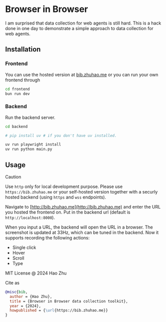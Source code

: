 # Browser in Browser

I am surprised that data collection for web agents is still hard. This is a hack done in one day to demonstrate a simple approach to data collection for web agents. 

## Installation

### Frontend

You can use the hosted version at [bib.zhuhao.me](https://bib.zhuhao.me) or you can run your own frontend through

```bash
cd frontend
bun run dev
```

### Backend

Run the backend server. 

```bash
cd backend

# pip install uv # if you don't have uv installed.

uv run playwright install
uv run python main.py
```

## Usage

> [!CAUTION]
> Use `http` only for local development purpose. Please use `https://bib.zhuhao.me` or your self-hosted version together
> with a securly hosted backend (using `https` and `wss` endpoints).

Navigate to [http://bib.zhuhao.me](http://bib.zhuhao.me) and enter the URL you hosted the frontend on.
Put in the backend url (default is `http://localhost:8000`). 

When you input a URL, the backend will open the URL in a browser. 
The screenshot is updated at 33Hz, which can be tuned in the backend.
Now it supports recording the following actions:

- Single click
- Hover
- Scroll
- Type

MIT License @ 2024 Hao Zhu

Cite as
```bibtex
@misc{bib,
  author = {Hao Zhu},
  title = {Browser in Browser data collection toolkit},
  year = {2024},
  howpublished = {\url{https://bib.zhuhao.me}}
}
```